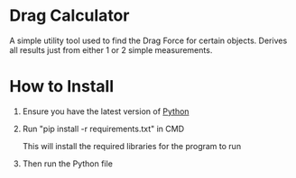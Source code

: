 # Drag Calculator

A simple utility tool used to find the Drag Force for certain objects. Derives all results just from either 1 or 2 simple measurements.

# How to Install

1. Ensure you have the latest version of [Python](https://www.python.org/downloads/)
2. <p>Run "pip install -r requirements.txt" in CMD</p>
   <p>This will install the required libraries for the program to run</p>
3. Then run the Python file




 
